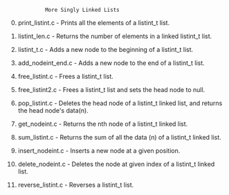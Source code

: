				More Singly Linked Lists
0. print_listint.c - Prints all the elements of a listint_t list.

1. listint_len.c - Returns the number of elements in a linked listint_t list.

2. listint_t.c - Adds a new node to the beginning of a listint_t list.

3. add_nodeint_end.c - Adds a new node to the end of a listint_t list.

4. free_listint.c - Frees a listint_t list.

5. free_listint2.c - Frees a listint_t list and sets the head node to null.

6. pop_listint.c - Deletes the head node of a listint_t linked list, and returns the head node's data(n).

7. get_nodeint.c - Returns the nth node of a listint_t linked list.

8. sum_listint.c - Returns the sum of all the data (n) of a listint_t linked list.

9. insert_nodeint.c - Inserts a new node at a given position.

10. delete_nodeint.c - Deletes the node at given index of a listint_t linked list.

11. reverse_listint.c - Reverses a listint_t list.
